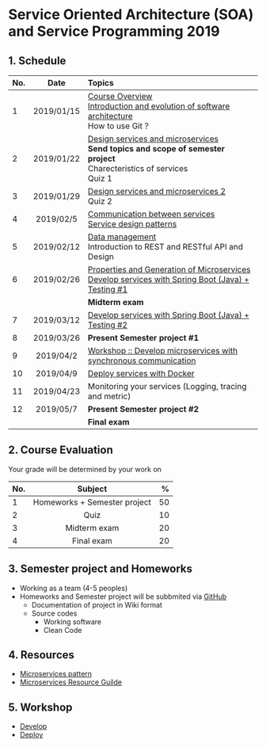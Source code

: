 # Service Oriented Architecture (SOA) and Service Programming 2019

## 1. Schedule
| No.  | Date           | Topics  |
| ---- |:-------------:| :-----|
| 1    | 2019/01/15    | [Course Overview](https://github.com/up1/course_microservice_kmitl_2019/blob/master/slide/day01/01-COURSE-OVERVIEW.pdf) <br> [Introduction and evolution of software architecture](https://github.com/up1/course_microservice_kmitl_2019/blob/master/slide/day01/02-INTRODUCTION.pdf) <br> How to use Git ? |
| 2    | 2019/01/22    | [Design services and microservices](https://github.com/up1/course_microservice_kmitl_2019/tree/master/slide/day02) <br>**Send topics and scope of semester project** <br> Charecteristics of services <br>Quiz 1 |
| 3    | 2019/01/29    | [Design services and microservices 2](https://github.com/up1/course_microservice_kmitl_2019/tree/master/slide/day03) <br>Quiz 2|
| 4    | 2019/02/5     | [Communication between services <br> Service design patterns](https://github.com/up1/course_microservice_kmitl_2019/tree/master/slide/day04) |
| 5    | 2019/02/12    | [Data management](https://github.com/up1/course_microservice_kmitl_2019/tree/master/slide/day05)<br>Introduction to REST and RESTful API and Design |
| 6    | 2019/02/26    | [Properties and Generation of Microservices](https://github.com/up1/course_microservice_kmitl_2019/tree/master/slide/day06/SCK-DEVELOP-MICROSERVICE.pdf)<br>[Develop services with Spring Boot (Java) + Testing #1](https://github.com/up1/course_microservice_kmitl_2019/tree/master/slide/day06/SCK-SPRING-BOOT-WORKSHOP.pdf) |
|      |   |    **Midterm exam**   |
| 7    | 2019/03/12    | [Develop services with Spring Boot (Java) + Testing #2](https://github.com/up1/course_microservice_kmitl_2019/tree/master/slide/day06/SCK-SPRING-BOOT-WORKSHOP.pdf) |
| 8    | 2019/03/26    | **Present Semester project #1** |
| 9   | 2019/04/2     | [Workshop :: Develop microservices with synchronous communication](https://github.com/up1/course_microservice_kmitl_2019/tree/master/slide/day09/WORKSHOP-DEVELOP-MICROSERVICE.pdf)  |
| 10   | 2019/04/9     | [Deploy services with Docker](https://github.com/up1/course_microservice_kmitl_2019/tree/master/slide/day10/SCK-DEPLOY-MICROSERVICE.pdf) |
| 11   | 2019/04/23    | Monitoring your services (Logging, tracing and metric) |
| 12   | 2019/05/7     | **Present Semester project #2** |
|      |   |  **Final exam**  |

## 2. Course Evaluation
Your grade will be determined by your work on

| No.  | Subject            | %     |
| ---- |:------------------:| -----:|
| 1    | Homeworks + Semester project          | 50 |
| 2    | Quiz               | 10 |
| 3    | Midterm exam       | 20 |
| 4    | Final exam         | 20 |

## 3. Semester project and Homeworks
* Working as a team (4-5 peoples)
* Homeworks and Semester project will be subbmited via [GitHub](https://github.com/)
  * Documentation of project in Wiki format
  * Source codes
    * Working software
    * Clean Code

## 4. Resources
* [Microservices pattern](https://microservices.io)
* [Microservices Resource Guilde](https://martinfowler.com/microservices/)

## 5. Workshop
* [Develop](https://github.com/up1/workshop-microservice-with-java)
* [Deploy](https://github.com/up1/workshop-depoy-microservice-java)

